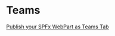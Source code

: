 # Teams

[Publish your SPFx WebPart as Teams Tab](https://docs.microsoft.com/en-us/sharepoint/dev/spfx/web-parts/get-started/using-web-part-as-ms-teams-tab)
